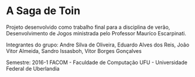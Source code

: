 # A Saga de Toin

Projeto desenvolvido como trabalho final para a disciplina de verão, Desenvolvimento de Jogos ministrada pelo Professor Mauríco Escarpinati.

Integrantes do grupo: 
Andre Silva de Oliveira,
Eduardo Alves dos Reis,
João Vitor Almeida,
Sandro Issasboh,
Vitor Borges Gonçalves 

Semestre: 2016-1
FACOM - Faculdade de Computação
UFU - Universidade Federal de Uberlandia
